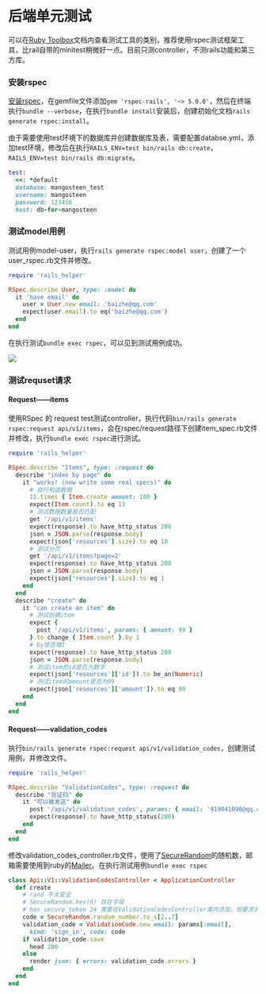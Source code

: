# 后端单元测试
可以在[Ruby Toolbox](https://www.ruby-toolbox.com/)文档内查看测试工具的类别，推荐使用rspec测试框架工具，比rail自带的minitest稍微好一点。目前只测controller，不测rails功能和第三方库。

### 安装rspec
[安装rspec](https://github.com/rspec/rspec-rails)，在gemfile文件添加`gem 'rspec-rails', '~> 5.0.0'`，然后在终端执行`bundle --verbose`，在执行`bundle install`安装后，创建初始化文档`rails generate rspec:install`。

由于需要使用test环境下的数据库并创建数据库及表，需要配置databse.yml，添加test环境，修改后在执行`RAILS_ENV=test bin/rails db:create`，`RAILS_ENV=test bin/rails db:migrate`。

```ruby
test:
  <<: *default
  database: mangosteen_test
  username: mangosteen
  password: 123456
  host: db-for-mangosteen
```

### 测试model用例
测试用例model-user，执行`rails generate rspec:model user`，创建了一个user_rspec.rb文件并修改。

```ruby
require 'rails_helper'

RSpec.describe User, type: :model do
  it 'have email' do
    user = User.new email: 'baizhe@qq.com'
    expect(user.email).to eq('baizhe@qq.com')
  end
end
```

在执行测试`bundle exec rspec`，可以见到测试用例成功。

![](https://cdn.nlark.com/yuque/0/2022/png/2749296/1658639540388-7933677f-1851-456d-9634-373180f3a911.png)

### 测试requset请求
####  Request——items
使用RSpec 的 request test测试controller，执行代码`bin/rails generate rspec:request api/v1/items`，会在rspec/request路径下创建item_spec.rb文件并修改，执行`bundle exec rspec`进行测试。

```ruby
require 'rails_helper'

RSpec.describe "Items", type: :request do
  describe "index by page" do
    it "works! (now write some real specs)" do
      # 自行构造数据
      11.times { Item.create amount: 100 }
      expect(Item.count).to eq 11
      # 测试数据数量是否匹配
      get '/api/v1/items'
      expect(response).to have_http_status 200
      json = JSON.parse(response.body)
      expect(json['resources'].size).to eq 10
      # 测试分页
      get '/api/v1/items?page=2'
      expect(response).to have_http_status 200
      json = JSON.parse(response.body)
      expect(json['resources'].size).to eq 1
    end
  end
  describe "create" do
    it "can create an item" do
      # 测试创建item
      expect {
        post '/api/v1/items', params: { amount: 99 }
      }.to change { Item.count }.by 1
      # by是否增1
      expect(response).to have_http_status 200
      json = JSON.parse(response.body)
      # 测试item的id是否为数字
      expect(json['resources']['id']).to be_an(Numeric)
      # 测试item的amount是否为99
      expect(json['resources']['amount']).to eq 99
    end
  end
end
```

#### Request——validation_codes
执行`bin/rails generate rspec:request api/v1/validation_codes`，创建测试用例，并修改文件。

```ruby
require 'rails_helper'

RSpec.describe "ValidationCodes", type: :request do
  describe "验证码" do
    it "可以被发送" do
      post '/api/v1/validation_codes', params: { email: '919041098@qq.com' }
      expect(response).to have_http_status(200)
    end
  end
end
```

修改validation_codes_controller.rb文件，使用了[SecureRandom](https://rubyapi.org/3.0/o/securerandom)的随机数，邮箱需要使用到ruby的[Mailer](https://guides.rubyonrails.org/action_mailer_basics.html)。在执行测试用例`bundle exec rspec`

```ruby
class Api::V1::ValidationCodesController < ApplicationController
  def create
    # rand 不太安全
    # SecureRandom.hex(6) 存在字母
    # has_secure_token 24 需要在ValidationCodesController类内添加，但要求长度为24
    code = SecureRandom.random_number.to_s[2..7]
    validation_code = ValidationCode.new email: params[:email],
      kind: 'sign_in', code: code
    if validation_code.save
      head 200
    else 
      render json: { errors: validation_code.errors }
    end
  end
end
```

